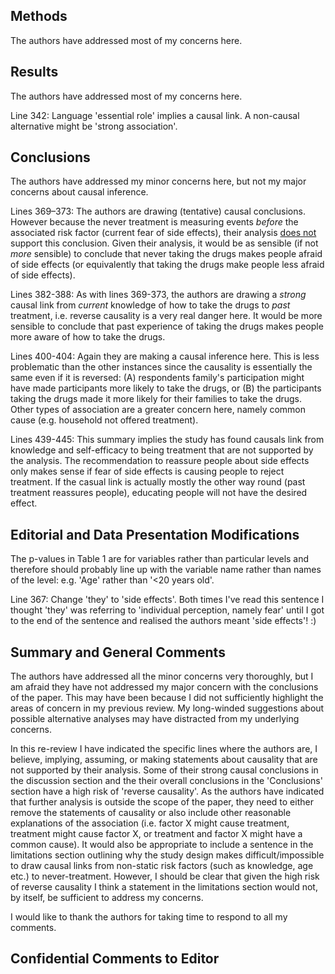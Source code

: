 ## Methods

The authors have addressed most of my concerns here.

## Results

The authors have addressed most of my concerns here.

Line 342: Language 'essential role' implies a causal link. A non-causal alternative might be 'strong association'.

## Conclusions

The authors have addressed my minor concerns here, but not my major concerns about causal inference.

Lines 369–373: The authors are drawing (tentative) causal conclusions. However because the never treatment is measuring events *before* the associated risk factor (current fear of side effects), their analysis <u>does not</u> support this conclusion. Given their analysis, it would be as sensible (if not *more* sensible) to conclude that never taking the drugs makes people afraid of side effects (or equivalently that taking the drugs make people less afraid of side effects).

Lines 382-388: As with lines 369-373, the authors are drawing a *strong* causal link from *current* knowledge of how to take the drugs to *past* treatment, i.e. reverse causality is a very real danger here. It would be more sensible to conclude that past experience of taking the drugs makes people more aware of how to take the drugs. 

Lines 400-404: Again they are making a causal inference here. This is less problematic than the other instances since the causality is essentially the same even if it is reversed: (A) respondents family's participation might have made participants more likely to take the drugs, or (B) the participants taking the drugs made it more likely for their families to take the drugs. Other types of association are a greater concern here, namely common cause (e.g. household not offered treatment). 

Lines 439-445: This summary implies the study has found causals link from knowledge and self-efficacy to being treatment that are not supported by the analysis. The recommendation to reassure people about side effects only makes sense if fear of side effects is causing people to reject treatment. If the casual link is actually mostly the other way round (past treatment reassures people), educating people will not have the desired effect.

## Editorial and Data Presentation Modifications

The p-values in Table 1 are for variables rather than particular levels and therefore should probably line up with the variable name rather than names of the level: e.g. 'Age' rather than '<20 years old'.

Line 367: Change 'they' to 'side effects'. Both times I've read this sentence I thought 'they' was referring to 'individual perception, namely fear' until I got to the end of the sentence and realised the authors meant 'side effects'! :)

## Summary and General Comments

The authors have addressed all the minor concerns very thoroughly, but I am afraid they have not addressed my major concern with the conclusions of the paper. This may have been because I did not sufficiently highlight the areas of concern in my previous review. My long-winded suggestions about possible alternative analyses may have distracted from my underlying concerns.

In this re-review I have indicated the specific lines where the authors are, I believe, implying, assuming, or making statements about causality that are not supported by their analysis. Some of their strong causal conclusions in the discussion section and the their overall conclusions in the 'Conclusions' section have a high risk of 'reverse causality'. As the authors have indicated that further analysis is outside the scope of the paper, they need to either remove the statements of causality or also include other reasonable explanations of the association (i.e. factor X might cause treatment, treatment might cause factor X, or treatment and factor X might have a common cause). It would also be appropriate to include a sentence in the limitations section outlining why the study design makes difficult/impossible to draw causal links from non-static risk factors (such as knowledge, age etc.) to never-treatment. However, I should be clear that given the high risk of reverse causality I think a statement in the limitations section would not, by itself, be sufficient to address my concerns.

I would like to thank the authors for taking time to respond to all my comments.

## Confidential Comments to Editor